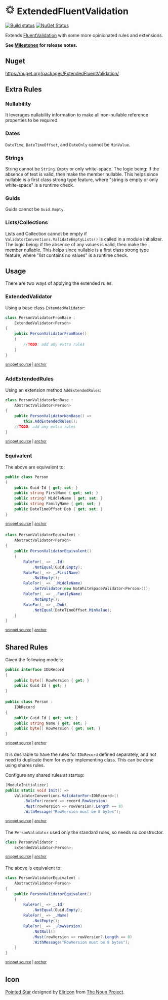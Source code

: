 # <img src="/src/icon.png" height="30px"> ExtendedFluentValidation

[![Build status](https://ci.appveyor.com/api/projects/status/3lr9er83fo8mij5i?svg=true)](https://ci.appveyor.com/project/SimonCropp/ExtendedFluentValidation)
[![NuGet Status](https://img.shields.io/nuget/v/ExtendedFluentValidation.svg)](https://www.nuget.org/packages/ExtendedFluentValidation/)

Extends [FluentValidation](https://fluentvalidation.net/) with some more opinionated rules and extensions.

**See [Milestones](../../milestones?state=closed) for release notes.**


## Nuget

https://nuget.org/packages/ExtendedFluentValidation/


## Extra Rules


### Nullability

It leverages nullability information to make all non-nullable reference properties to be required.


### Dates

`DateTime`, `DateTimeOffset`, and `DateOnly` cannot be `MinValue`.


### Strings

String cannot be `String.Empty` or only white-space. The logic being: if the absence of text is valid, then make the member nullable. This helps since nullable is a first class strong type feature, where "string is empty or only white-space" is a runtime check.


### Guids

Guids cannot be `Guid.Empty`.


### Lists/Collections

Lists and Collection cannot be empty if `ValidatorConventions.ValidateEmptyLists()` is called in a module initializer. The logic being: if the absence of any values is valid, then make the member nullable. This helps since nullable is a first class strong type feature, where "list contains no values" is a runtime check.


## Usage

There are two ways of applying the extended rules.


### ExtendedValidator

Using a base class `ExtendedValidator`:

<!-- snippet: ExtendedValidatorUsage -->
<a id='snippet-ExtendedValidatorUsage'></a>
```cs
class PersonValidatorFromBase :
    ExtendedValidator<Person>
{
    public PersonValidatorFromBase()
    {
        //TODO: add any extra rules
    }
}
```
<sup><a href='/src/Tests/Tests.cs#L569-L580' title='Snippet source file'>snippet source</a> | <a href='#snippet-ExtendedValidatorUsage' title='Start of snippet'>anchor</a></sup>
<!-- endSnippet -->


### AddExtendedRules

Using an extension method `AddExtendedRules`:

<!-- snippet: AddExtendedRulesUsage -->
<a id='snippet-AddExtendedRulesUsage'></a>
```cs
class PersonValidatorNonBase :
    AbstractValidator<Person>
{
    public PersonValidatorNonBase() =>
        this.AddExtendedRules();
    //TODO: add any extra rules
}
```
<sup><a href='/src/Tests/Tests.cs#L582-L592' title='Snippet source file'>snippet source</a> | <a href='#snippet-AddExtendedRulesUsage' title='Start of snippet'>anchor</a></sup>
<!-- endSnippet -->


### Equivalent

The above are equivalent to:

<!-- snippet: Person -->
<a id='snippet-Person'></a>
```cs
public class Person
{
    public Guid Id { get; set; }
    public string FirstName { get; set; }
    public string? MiddleName { get; set; }
    public string FamilyName { get; set; }
    public DateTimeOffset Dob { get; set; }
}
```
<sup><a href='/src/Tests/Tests.cs#L554-L565' title='Snippet source file'>snippet source</a> | <a href='#snippet-Person' title='Start of snippet'>anchor</a></sup>
<!-- endSnippet -->

<!-- snippet: Equivalent -->
<a id='snippet-Equivalent'></a>
```cs
class PersonValidatorEquivalent :
    AbstractValidator<Person>
{
    public PersonValidatorEquivalent()
    {
        RuleFor(_ => _.Id)
            .NotEqual(Guid.Empty);
        RuleFor(_ => _.FirstName)
            .NotEmpty();
        RuleFor(_ => _.MiddleName)
            .SetValidator(new NotWhiteSpaceValidator<Person>());
        RuleFor(_ => _.FamilyName)
            .NotEmpty();
        RuleFor(_ => _.Dob)
            .NotEqual(DateTimeOffset.MinValue);
    }
}
```
<sup><a href='/src/Tests/Tests.cs#L594-L614' title='Snippet source file'>snippet source</a> | <a href='#snippet-Equivalent' title='Start of snippet'>anchor</a></sup>
<!-- endSnippet -->


## Shared Rules

Given the following models:

<!-- snippet: SharedRulesModels -->
<a id='snippet-SharedRulesModels'></a>
```cs
public interface IDbRecord
{
    public byte[] RowVersion { get; }
    public Guid Id { get; }
}

public class Person :
    IDbRecord
{
    public Guid Id { get; set; }
    public string Name { get; set; }
    public byte[] RowVersion { get; set; }
}
```
<sup><a href='/src/Tests/SharedRuleTests.cs#L27-L43' title='Snippet source file'>snippet source</a> | <a href='#snippet-SharedRulesModels' title='Start of snippet'>anchor</a></sup>
<!-- endSnippet -->

It is desirable to have the rules for `IDbRecord` defined separately, and not need to duplicate them for every implementing class. This can be done using shares rules.

Configure any shared rules at startup:

<!-- snippet: SharedRulesInit -->
<a id='snippet-SharedRulesInit'></a>
```cs
[ModuleInitializer]
public static void Init() =>
    ValidatorConventions.ValidatorFor<IDbRecord>()
        .RuleFor(record => record.RowVersion)
        .Must(rowVersion => rowVersion?.Length == 8)
        .WithMessage("RowVersion must be 8 bytes");
```
<sup><a href='/src/Tests/SharedRuleTests.cs#L3-L12' title='Snippet source file'>snippet source</a> | <a href='#snippet-SharedRulesInit' title='Start of snippet'>anchor</a></sup>
<!-- endSnippet -->

The `PersonValidator` used only the standard rules, so needs no constructor.

<!-- snippet: SharedRulesUsage -->
<a id='snippet-SharedRulesUsage'></a>
```cs
class PersonValidator :
    ExtendedValidator<Person>;
```
<sup><a href='/src/Tests/SharedRuleTests.cs#L45-L50' title='Snippet source file'>snippet source</a> | <a href='#snippet-SharedRulesUsage' title='Start of snippet'>anchor</a></sup>
<!-- endSnippet -->

The above is equivalent to:

<!-- snippet: SharedRulesEquivalent -->
<a id='snippet-SharedRulesEquivalent'></a>
```cs
class PersonValidatorEquivalent :
    AbstractValidator<Person>
{
    public PersonValidatorEquivalent()
    {
        RuleFor(_ => _.Id)
            .NotEqual(Guid.Empty);
        RuleFor(_ => _.Name)
            .NotEmpty();
        RuleFor(_ => _.RowVersion)
            .NotNull()
            .Must(rowVersion => rowVersion?.Length == 8)
            .WithMessage("RowVersion must be 8 bytes");
    }
}
```
<sup><a href='/src/Tests/SharedRuleTests.cs#L52-L70' title='Snippet source file'>snippet source</a> | <a href='#snippet-SharedRulesEquivalent' title='Start of snippet'>anchor</a></sup>
<!-- endSnippet -->


## Icon

[Pointed Star](https://thenounproject.com/term/pointed+star/802333/) designed by [Eliricon](https://thenounproject.com/mordarius/) from [The Noun Project](https://thenounproject.com).
